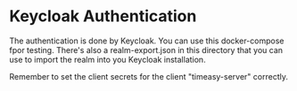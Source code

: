 # Keycloak Authentication

The authentication is done by Keycloak. You can use this docker-compose fpor testing. There's also a realm-export.json in this directory that you can use to
import the realm into you Keycloak installation.

Remember to set the client secrets for the client "timeasy-server" correctly.


